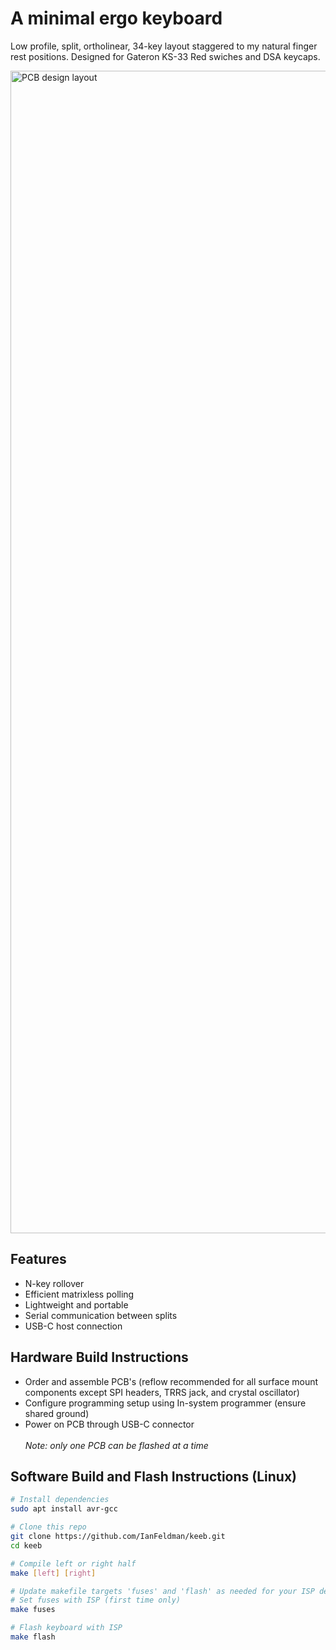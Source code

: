 # A minimal ergo keyboard
Low profile, split, ortholinear, 34-key layout staggered to my natural finger rest positions. Designed for Gateron KS-33 Red swiches and DSA keycaps.
<br>

<img width="1860" alt="PCB design layout" src="https://github.com/user-attachments/assets/40da979a-4188-413d-81f6-b131c380d81c"/>

## Features
- N-key rollover
- Efficient matrixless polling
- Lightweight and portable
- Serial communication between splits
- USB-C host connection

## Hardware Build Instructions
- Order and assemble PCB's
  (reflow recommended for all surface mount components except SPI headers, TRRS jack, and crystal oscillator)
- Configure programming setup using In-system programmer (ensure shared ground)
- Power on PCB through USB-C connector
<br><br> _Note: only one PCB can be flashed at a time_

## Software Build and Flash Instructions (Linux)
```sh
# Install dependencies
sudo apt install avr-gcc

# Clone this repo
git clone https://github.com/IanFeldman/keeb.git
cd keeb

# Compile left or right half
make [left] [right]

# Update makefile targets 'fuses' and 'flash' as needed for your ISP device
# Set fuses with ISP (first time only)
make fuses

# Flash keyboard with ISP
make flash
```
